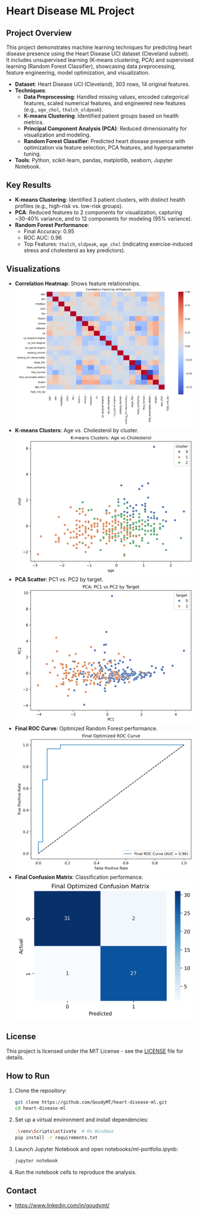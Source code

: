 # Heart Disease ML Project

## Project Overview
This project demonstrates machine learning techniques for predicting heart disease presence using the Heart Disease UCI dataset (Cleveland subset). It includes unsupervised learning (K-means clustering, PCA) and supervised learning (Random Forest Classifier), showcasing data preprocessing, feature engineering, model optimization, and visualization.
- **Dataset**: Heart Disease UCI (Cleveland), 303 rows, 14 original features.
- **Techniques**:
  - **Data Preprocessing**: Handled missing values, encoded categorical features, scaled numerical features, and engineered new features (e.g., `age_chol`, `thalch_oldpeak`).
  - **K-means Clustering**: Identified patient groups based on health metrics.
  - **Principal Component Analysis (PCA)**: Reduced dimensionality for visualization and modeling.
  - **Random Forest Classifier**: Predicted heart disease presence with optimization via feature selection, PCA features, and hyperparameter tuning.
- **Tools**: Python, scikit-learn, pandas, matplotlib, seaborn, Jupyter Notebook.

## Key Results
- **K-means Clustering**: Identified 3 patient clusters, with distinct health profiles (e.g., high-risk vs. low-risk groups).
- **PCA**: Reduced features to 2 components for visualization, capturing ~30-40% variance, and to 12 components for modeling (95% variance).
- **Random Forest Performance**:
  - Final Accuracy: 0.95
  - ROC AUC: 0.96
  - Top Features: `thalch`, `oldpeak`, `age_chol` (indicating exercise-induced stress and cholesterol as key predictors).

## Visualizations
- **Correlation Heatmap**: Shows feature relationships.
  ![Correlation Heatmap](images/correlation_heatmap.png)
- **K-means Clusters**: Age vs. Cholesterol by cluster.
  ![Cluster Scatter](images/cluster_scatter.png)
- **PCA Scatter**: PC1 vs. PC2 by target.
  ![PCA Target Scatter](images/pca_target_scatter.png)
- **Final ROC Curve**: Optimized Random Forest performance.
  ![Final ROC Curve](images/final_roc_curve.png)
- **Final Confusion Matrix**: Classification performance.
  ![Final Confusion Matrix](images/final_confusion_matrix.png)

## License
This project is licensed under the MIT License - see the [LICENSE](LICENSE) file for details.

## How to Run
1. Clone the repository:
   ```bash
   git clone https://github.com/GoudyMT/heart-disease-ml.git
   cd heart-disease-ml

2. Set up a virtual environment and install dependencies:
    ```bash
    .\venv\Scripts\activate  # On Windows
    pip install -r requirements.txt

3. Launch Jupyter Notebook and open notebooks/ml-portfolio.ipynb:
    ```bash
    jupyter notebook

4. Run the notebook cells to reproduce the analysis.

## Contact
- https://www.linkedin.com/in/goudymt/
